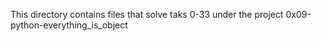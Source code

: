 This directory contains files that solve taks 0-33 under the project 0x09-python-everything_is_object
